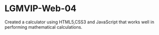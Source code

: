 # LGMVIP-Web-04
Created a calculator using HTML5,CSS3 and JavaScript that works well in performing mathematical calculations.
